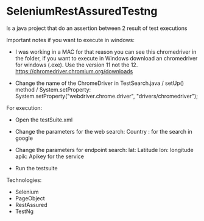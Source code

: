 # SeleniumRestAssuredTestng
Is a java project that do an assertion between 2 result of test executions

Important notes if you want to execute in windows:

- I was working in a MAC for that reason you can see this chromedriver in the folder, if you want to execute in Windows download an chromedriver for windows (.exe). Use the version 11 not the 12.
		https://chromedriver.chromium.org/downloads

- Change the name of the ChromeDriver in TestSearch.java / setUp() method / System.setProperty:
			System.setProperty("webdriver.chrome.driver", "drivers/chromedriver");

For execution:

- Open the testSuite.xml

- Change the parameters for the web search:
   Country : for the search in google

- Change the parameters for endpoint search:
   lat: Latitude 
   lon: longitude
   apik: Apikey for the service
   
- Run the testsuite

Technologies:

- Selenium
- PageObject
- RestAssured
- TestNg
